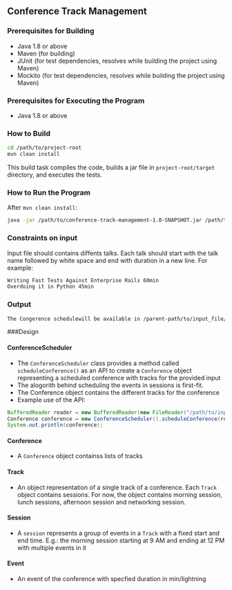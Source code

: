 ## Conference Track Management

### Prerequisites for Building
* Java 1.8 or above
* Maven (for building)
* JUnit (for test dependencies, resolves while building the project using Maven)
* Mockito (for test dependencies, resolves while building the project using Maven)

### Prerequisites for Executing the Program
* Java 1.8 or above

### How to Build

```bash
cd /path/to/project-root
mvn clean install
```

This build task compiles the code, builds a jar file in `project-root/target` directory, and executes the
tests.

### How to Run the Program

After `mvn clean install`:

```bash
java -jar /path/to/conference-track-management-1.0-SNAPSHOT.jar /path/to/input_file
```
### Constraints on input
Input file should contains diffents talks. Each talk should start with the talk name followed by white space and end with duration in a new line. For example:
```bash
Writing Fast Tests Against Enterprise Rails 60min
Overdoing it in Python 45min
```

### Output

```bash
The Congerence schedulewill be available in /parent-path/to/input_file/Output.txt
```

###Design

#### ConferenceScheduler

* The `ConferenceScheduler` class provides a method called `scheduleConference()` as an API to create a
  `Conference` object representing a scheduled conference with tracks for the provided input
* The alogorith behind scheduling the events in sessions is first-fit. 
* The Conference object contains the different tracks for the conference
* Example use of the API:
```java
BufferedReader reader = new BufferedReader(new FileReader("/path/to/input_file"));
Conference conference = new ConferenceScheduler().scheduleConference(reader);
System.out.println(conference);
```

#### Conference

* A `Conference` object containss lists of tracks

#### Track

* An object representation of a single track of a conference. Each `Track` object contains sessions. For now, the object contains morning session, lunch sessions, afternoon session and networking session.

#### Session

* A `session` represents a group of events in a `Track` with a fixed start and end time. E.g.: the
  morning session starting at 9 AM and ending at 12 PM with multiple events in it

#### Event

* An event of the conference with specfied duration in min/lightning

